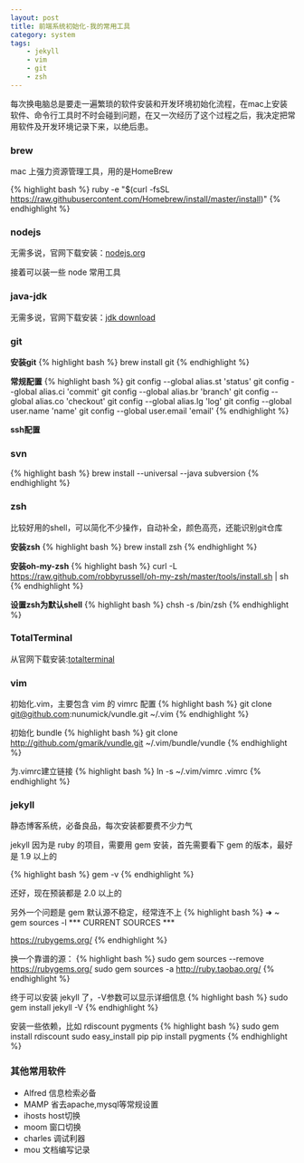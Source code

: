 ```yaml
---
layout: post
title: 前端系统初始化-我的常用工具
category: system
tags:
    - jekyll
    - vim
    - git
    - zsh
---
```


每次换电脑总是要走一遍繁琐的软件安装和开发环境初始化流程，在mac上安装软件、命令行工具时不时会碰到问题，在又一次经历了这个过程之后，我决定把常用软件及开发环境记录下来，以绝后患。

### brew

mac 上强力资源管理工具，用的是HomeBrew

{% highlight bash %}
ruby -e "$(curl -fsSL https://raw.githubusercontent.com/Homebrew/install/master/install)"
{% endhighlight %}

### nodejs

无需多说，官网下载安装：[nodejs.org](http://nodejs.org/download/)

接着可以装一些 node 常用工具

### java-jdk

无需多说，官网下载安装：[jdk download](http://www.oracle.com/technetwork/cn/java/javase/downloads/index.html)

### git

**安装git**
{% highlight bash %}
brew install git
{% endhighlight %}

**常规配置**
{% highlight bash %}
git config --global alias.st 'status'
git config --global alias.ci 'commit'
git config --global alias.br 'branch'
git config --global alias.co 'checkout'
git config --global alias.lg 'log'
git config --global user.name 'name'
git config --global user.email 'email'
{% endhighlight %}

**ssh配置**


### svn

{% highlight bash %}
brew install --universal --java subversion
{% endhighlight %}

### zsh

比较好用的shell，可以简化不少操作，自动补全，颜色高亮，还能识别git仓库

**安装zsh**
{% highlight bash %}
brew install zsh
{% endhighlight %}

**安装oh-my-zsh**
{% highlight bash %}
curl -L https://raw.github.com/robbyrussell/oh-my-zsh/master/tools/install.sh | sh
{% endhighlight %}

**设置zsh为默认shell**
{% highlight bash %}
chsh -s /bin/zsh
{% endhighlight %}

### TotalTerminal

从官网下载安装:[totalterminal](http://totalterminal.binaryage.com/)

### vim

初始化.vim，主要包含 vim 的 vimrc 配置
{% highlight bash %}
git clone git@github.com:nunumick/vundle.git ~/.vim
{% endhighlight %}

初始化 bundle
{% highlight bash %}
git clone http://github.com/gmarik/vundle.git ~/.vim/bundle/vundle
{% endhighlight %}

为.vimrc建立链接
{% highlight bash %}
ln -s ~/.vim/vimrc .vimrc
{% endhighlight %}

### jekyll

静态博客系统，必备良品，每次安装都要费不少力气

jekyll 因为是 ruby 的项目，需要用 gem 安装，首先需要看下 gem 的版本，最好是 1.9 以上的

{% highlight bash %}
gem -v
{% endhighlight %}

还好，现在预装都是 2.0 以上的

另外一个问题是 gem 默认源不稳定，经常连不上
{% highlight bash %}
➜  ~  gem sources -l
*** CURRENT SOURCES ***

https://rubygems.org/
{% endhighlight %}

换一个靠谱的源：
{% highlight bash %}
sudo gem sources --remove https://rubygems.org/
sudo gem sources -a http://ruby.taobao.org/
{% endhighlight %}

终于可以安装 jekyll 了，-V参数可以显示详细信息
{% highlight bash %}
sudo gem install jekyll -V
{% endhighlight %}

安装一些依赖，比如 rdiscount pygments
{% highlight bash %}
sudo gem install rdiscount
sudo easy_install pip
pip install pygments
{% endhighlight %}


### 其他常用软件

* Alfred 信息检索必备
* MAMP 省去apache,mysql等常规设置
* ihosts host切换
* moom 窗口切换
* charles 调试利器
* mou 文档编写记录

